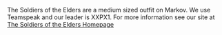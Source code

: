 The Soldiers of the Elders are a medium sized outfit on Markov. We use
Teamspeak and our leader is XXPX1. For more information see our site at
[The Soldiers of the Elders Homepage](http://sote.nick231.net)